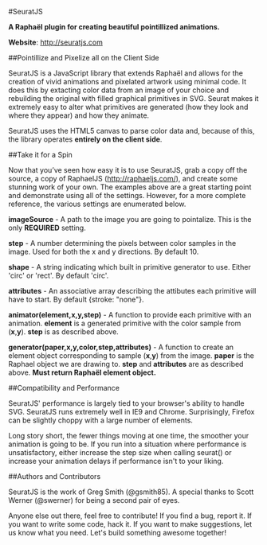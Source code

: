 #SeuratJS

**A Raphaël plugin for creating beautiful pointillized animations.**

**Website**: http://seuratjs.com


##Pointillize and Pixelize all on the Client Side

SeuratJS is a JavaScript library that extends Raphaël and allows for the creation of vivid animations and pixelated artwork using minimal code. It does this by extacting color data from an image of your choice and rebuilding the original with filled graphical primitives in SVG. Seurat makes it extremely easy to alter what primitives are generated (how they look and where they appear) and how they animate.

SeuratJS uses the HTML5 canvas to parse color data and, because of this, the library operates **entirely on the client side**.

##Take it for a Spin

Now that you’ve seen how easy it is to use SeuratJS, grab a copy off the source, a copy of RaphaelJS (http://raphaeljs.com/), and create some stunning work of your own.  The examples above are a great starting point and demonstrate using all of the settings.  However, for a more complete reference, the various settings are enumerated below.

**imageSource** - A path to the image you are going to pointalize. This is the only **REQUIRED** setting.

**step** - A number determining the pixels between color samples in the image. Used for both the x and y directions. By default 10. 

**shape** - A string indicating which built in primitive generator to use. Either 'circ' or 'rect'. By default 'circ'. 

**attributes** - An associative array describing the attibutes each primitive will have to start. By default {stroke: "none"}. 

**animator(element,x,y,step)** - A function to provide each primitive with an animation. **element** is a generated primitive with the color sample from (**x**,**y**). **step** is as described above. 

**generator(paper,x,y,color,step,attributes)** - A function to create an element object corresponding to sample (**x**,**y**) from the image. **paper** is the Raphael object we are drawing to. **step** and **attributes** are as described above. **Must return Raphaël element object.**

##Compatibility and Performance

SeuratJS' performance is largely tied to your browser's ability to handle SVG. SeuratJS runs extremely well in IE9 and Chrome. Surprisingly, Firefox can be slightly choppy with a large number of elements.

Long story short, the fewer things moving at one time, the smoother your animation is going to be. If you run into a situation where performance is unsatisfactory, either increase the step size when calling seurat() or increase your animation delays if performance isn't to your liking.

##Authors and Contributors

SeuratJS is the work of Greg Smith (@gsmith85). A special thanks to Scott Werner (@swerner) for being a second pair of eyes. 

Anyone else out there, feel free to contribute!  If you find a bug, report it.  If you want to write some code, hack it.  If you want to make suggestions, let us know what you need.  Let's build something awesome together!